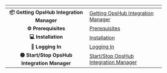<table data-view="cards" data-full-width="false">
<thead>
  <tr>
    <th align="center" data-card-cover></th>
    <th data-card-target data-type="content-ref"></th>
  </tr>
</thead>
<tbody>
  <tr>
    <td align="center"><strong>📦 Getting OpsHub Integration Manager</strong></td>
    <td><a href="download.md">Getting OpsHub Integration Manager</a></td>
  </tr>
  <tr>
    <td align="center"><strong>⚙️ Prerequisites</strong></td>
    <td><a href="prerequisites.md">Prerequisites</a></td>
  </tr>
  <tr>
    <td align="center"><strong>💻 Installation</strong></td>
    <td><a href="installation.md">Installation</a></td>
  </tr>
  <tr>
    <td align="center"><strong>🔐 Logging In</strong></td>
    <td><a href="logging-in.md">Logging In</a></td>
  </tr>
  <tr>
    <td align="center"><strong>🟢 Start/Stop OpsHub Integration Manager</strong></td>
    <td><a href="start-or-stop-service.md">Start/Stop OpsHub Integration Manager</a></td>
  </tr>
</tbody>
</table>

